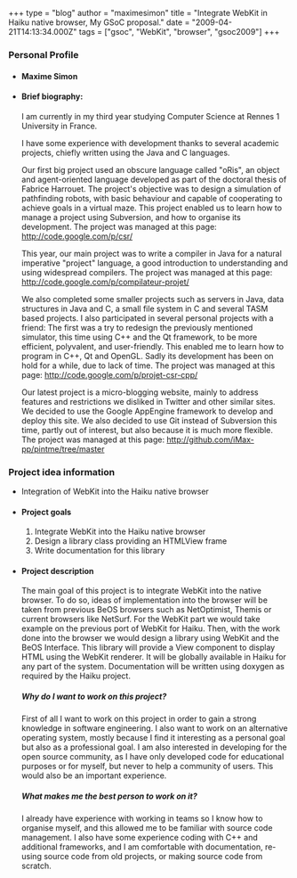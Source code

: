 +++
type = "blog"
author = "maximesimon"
title = "Integrate WebKit in Haiku native browser, My GSoC proposal."
date = "2009-04-21T14:13:34.000Z"
tags = ["gsoc", "WebKit", "browser", "gsoc2009"]
+++

<h3>Personal Profile</h3>

<ul>
<li><h4>Maxime Simon</h4></li>

<li><h4>Brief biography:</h4>

I am currently in my third year studying Computer Science at Rennes 1 University in France.

I have some experience with development thanks to several academic projects, chiefly written using the Java and C languages.

Our first big project used an obscure language called "oRis", an object and agent-oriented language developed as part of the doctoral thesis of Fabrice Harrouet. The project's objective was to design a simulation of pathfinding robots, with basic behaviour and capable of cooperating to achieve goals in a virtual maze. This project enabled us to learn how to manage a project using Subversion, and how to organise its development.
The project was managed at this page:
<a href=http://code.google.com/p/csr/>http://code.google.com/p/csr/</a>

<!--more-->

This year, our main project was to write a compiler in Java for a natural imperative "project" language, a good introduction to understanding and using widespread compilers.
The project was managed at this page:
<a href=http://code.google.com/p/compilateur-projet/>http://code.google.com/p/compilateur-projet/</a>


We also completed some smaller projects such as servers in Java, data structures in Java and C, a small file system in C and several TASM based projects.
I also participated in several personal projects with a friend:
The first was a try to redesign the previously mentioned simulator, this time using C++ and the Qt framework, to be more efficient, polyvalent, and user-friendly. This enabled me to learn how to program in C++, Qt and OpenGL. Sadly its development has been on hold for a while, due to lack of time.
The project was managed at this page:
<a href=http://code.google.com/p/projet-csr-cpp/>http://code.google.com/p/projet-csr-cpp/</a>


Our latest project is a micro-blogging website, mainly to address features and restrictions we disliked in Twitter and other similar sites. We decided to use the Google AppEngine framework to develop and deploy this site. We also decided to use Git instead of Subversion this time, partly out of interest, but also because it is much more flexible.
The project was managed at this page:
<a href=http://github.com/iMax-pp/pintme/tree/master>http://github.com/iMax-pp/pintme/tree/master</a>
</li>
</ul>


<h3>Project idea information</h3>

<ul>
<li>Integration of WebKit into the Haiku native browser</li>

<li><h4>Project goals</h4>
<ol>
<li>Integrate WebKit into the Haiku native browser</li>
<li>Design a library class providing an HTMLView frame</li>
<li>Write documentation for this library</li>
</ol>
</li>

<li><h4>Project description</h4>
The main goal of this project is to integrate WebKit into the native browser.
To do so, ideas of implementation into the browser will be taken from previous BeOS browsers such as NetOptimist, Themis or current browsers like NetSurf. For the WebKit part we would take example on the previous port of WebKit for Haiku.
Then, with the work done into the browser we would design a library using WebKit and the BeOS Interface. This library will provide a View component to display HTML using the WebKit renderer. It will be globally available in Haiku for any part of the system.
Documentation will be written using doxygen as required by the Haiku project.


<h5>Why do I want to work on this project?</h5>
First of all I want to work on this project in order to gain a strong knowledge in software engineering. I also want to work on an alternative operating system, mostly because I find it interesting as a personal goal but also as a professional goal. I am also interested in developing for the open source community, as I have only developed code for educational purposes or for myself, but never to help a community of users. This would also be an important experience.


<h5>What makes me the best person to work on it?</h5>
I already have experience with working in teams so I know how to organise myself, and this allowed me to be familiar with source code management. I also have some experience coding with C++ and additional frameworks, and I am comfortable with documentation, re-using source code from old projects, or making source code from scratch.
</li>
</ul>

